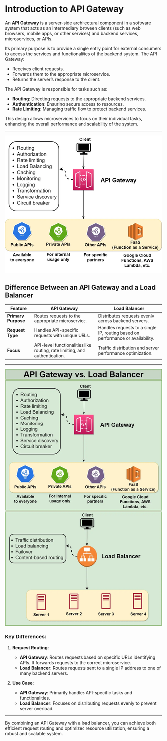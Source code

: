# Introduction to API Gateway

An **API Gateway** is a server-side architectural component in a software system that acts as an intermediary between clients (such as web browsers, mobile apps, or other services) and backend services, microservices, or APIs.

Its primary purpose is to provide a single entry point for external consumers to access the services and functionalities of the backend system. The API Gateway:

- Receives client requests.
- Forwards them to the appropriate microservice.
- Returns the server’s response to the client.

The API Gateway is responsible for tasks such as:

- **Routing**: Directing requests to the appropriate backend services.
- **Authentication**: Ensuring secure access to resources.
- **Rate Limiting**: Managing traffic flow to protect backend services.

This design allows microservices to focus on their individual tasks, enhancing the overall performance and scalability of the system.

---

![alt text](image.png)
## Difference Between an API Gateway and a Load Balancer

| **Feature**           | **API Gateway**                                      | **Load Balancer**                                        |
|------------------------|-----------------------------------------------------|---------------------------------------------------------|
| **Primary Purpose**    | Routes requests to the appropriate microservice.    | Distributes requests evenly across backend servers.     |
| **Request Type**       | Handles API-specific requests with unique URLs.     | Handles requests to a single IP, routing based on performance or availability. |
| **Focus**              | API-level functionalities like routing, rate limiting, and authentication. | Traffic distribution and server performance optimization. |

---
![alt text](image-1.png)
### Key Differences:

1. **Request Routing**:
   - **API Gateway**: Routes requests based on specific URLs identifying APIs. It forwards requests to the correct microservice.
   - **Load Balancer**: Routes requests sent to a single IP address to one of many backend servers.

2. **Use Case**:
   - **API Gateway**: Primarily handles API-specific tasks and functionalities.
   - **Load Balancer**: Focuses on distributing requests evenly to prevent server overload.

---

By combining an API Gateway with a load balancer, you can achieve both efficient request routing and optimized resource utilization, ensuring a robust and scalable system.
